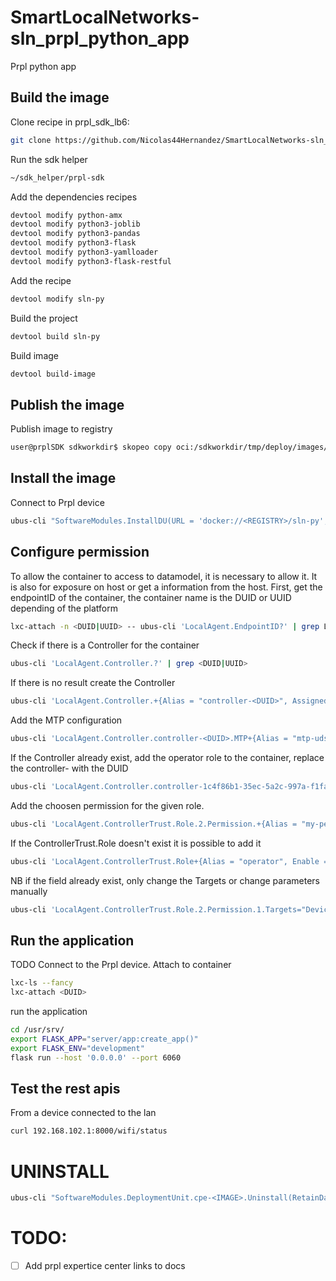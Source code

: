 # SmartLocalNetworks-sln_prpl_python_app
Prpl python app

## Build the image
Clone recipe in prpl_sdk_lb6:
```bash
git clone https://github.com/Nicolas44Hernandez/SmartLocalNetworks-sln_prpl_python_app.git
```

Run the sdk helper 
```bash
~/sdk_helper/prpl-sdk
```

Add the dependencies recipes 
```bash
devtool modify python-amx
devtool modify python3-joblib
devtool modify python3-pandas
devtool modify python3-flask
devtool modify python3-yamlloader
devtool modify python3-flask-restful
``` 

Add the recipe
```bash
devtool modify sln-py
``` 

Build the project 
```bash
devtool build sln-py
``` 

Build image 
```bash
devtool build-image
``` 

## Publish the image

Publish image to registry
```bash
user@prplSDK sdkworkdir$ skopeo copy oci:/sdkworkdir/tmp/deploy/images/container-cortexa53/image-lcm-container-minimal-container-cortexa53.rootfs-oci docker://<REGISTRY>/sln-py --dest-creds=<USER>:<PASSORD>

``` 

## Install the image
Connect to Prpl device

```bash
ubus-cli "SoftwareModules.InstallDU(URL = 'docker://<REGISTRY>/sln-py', Username = <USER> , Password = <PASSWORD>, ExecutionEnvRef = 'generic', UUID = 'aade1eee-8ee1-5690-887f-b41aab7ca15e')"

``` 
## Configure permission
To allow the container to access to datamodel, it is necessary to allow it. It is also for exposure on host or get a information from the host.
First, get the endpointID of the container, the container name is the DUID or UUID depending of the platform

```bash
lxc-attach -n <DUID|UUID> -- ubus-cli 'LocalAgent.EndpointID?' | grep LocalAgent.EndpointID
```

Check if there is a Controller for the container
```bash
ubus-cli 'LocalAgent.Controller.?' | grep <DUID|UUID>
```

If there is no result create the Controller
```bash
ubus-cli 'LocalAgent.Controller.+{Alias = "controller-<DUID>", AssignedRole = "Device.LocalAgent.ControllerTrust.Role.2", Enable=1, EndpointID = "<ENDPOINT_ID_CONTAINER>"}'
```

Add the MTP configuration
```bash
ubus-cli 'LocalAgent.Controller.controller-<DUID>.MTP+{Alias = "mtp-uds", Enable=1, Protocol = "UDS"}'
```

If the Controller already exist, add the operator role to the container, replace the controller-<DUID> with the DUID
```bash
ubus-cli 'LocalAgent.Controller.controller-1c4f86b1-35ec-5a2c-997a-f1fa9271b8bf.AssignedRole="Device.LocalAgent.ControllerTrust.Role.2"'
```

Add the choosen permission for the given role.
```bash
ubus-cli 'LocalAgent.ControllerTrust.Role.2.Permission.+{Alias = "my-permissions", CommandEvent = "rwxn", Enable=true, InstantiatedObj = "rwxn", Obj = "rwxn", Order=1, Param="rwxn", Targets="Device.WiFi.Radio."}'
``` 

If the ControllerTrust.Role doesn't exist it is possible to add it
```bash
ubus-cli 'LocalAgent.ControllerTrust.Role+{Alias = "operator", Enable = true, Name = "operator"}'
``` 

NB if the field already exist, only change the Targets or change parameters manually
```bash
ubus-cli 'LocalAgent.ControllerTrust.Role.2.Permission.1.Targets="Device.DeviceInfo.,Device.X_Orange_Demo.
``` 

## Run the application 
TODO
Connect to the Prpl device.
Attach to container
```bash
lxc-ls --fancy
lxc-attach <DUID>
```

run the application 
```bash
cd /usr/srv/
export FLASK_APP="server/app:create_app()"
export FLASK_ENV="development"
flask run --host '0.0.0.0' --port 6060
```

## Test the rest apis
From a device connected to the lan 
```bash
curl 192.168.102.1:8000/wifi/status
```

# UNINSTALL 
```bash
ubus-cli "SoftwareModules.DeploymentUnit.cpe-<IMAGE>.Uninstall(RetainData = "No")"
```

# TODO:
- [ ] Add prpl expertice center links to docs